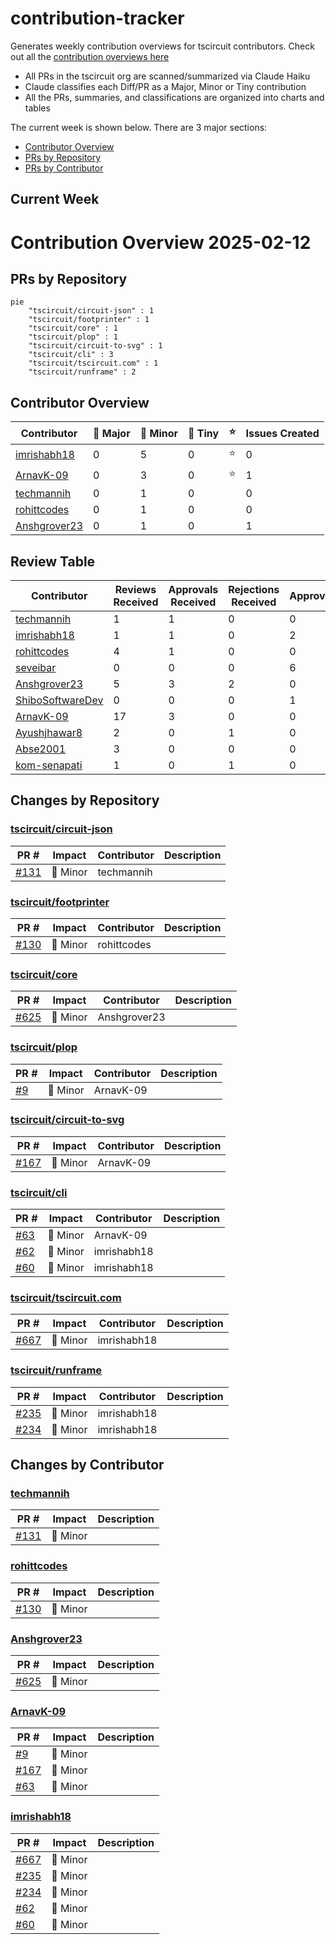 # contribution-tracker

Generates weekly contribution overviews for tscircuit contributors. Check out all
the [contribution overviews here](./contribution-overviews/)

* All PRs in the tscircuit org are scanned/summarized via Claude Haiku
* Claude classifies each Diff/PR as a Major, Minor or Tiny contribution
* All the PRs, summaries, and classifications are organized into charts and tables

The current week is shown below. There are 3 major sections:

* [Contributor Overview](#contributor-overview)
* [PRs by Repository](#prs-by-repository)
* [PRs by Contributor](#changes-by-contributor)

## Current Week

<!-- START_CURRENT_WEEK -->

# Contribution Overview 2025-02-12

## PRs by Repository

```mermaid
pie
    "tscircuit/circuit-json" : 1
    "tscircuit/footprinter" : 1
    "tscircuit/core" : 1
    "tscircuit/plop" : 1
    "tscircuit/circuit-to-svg" : 1
    "tscircuit/cli" : 3
    "tscircuit/tscircuit.com" : 1
    "tscircuit/runframe" : 2
```

## Contributor Overview

| Contributor | 🐳 Major | 🐙 Minor | 🐌 Tiny | ⭐ | Issues Created |
|-------------|---------|---------|---------|-----|----------------|
| [imrishabh18](#imrishabh18) | 0 | 5 | 0 | ⭐ | 0 |
| [ArnavK-09](#ArnavK-09) | 0 | 3 | 0 | ⭐ | 1 |
| [techmannih](#techmannih) | 0 | 1 | 0 |  | 0 |
| [rohittcodes](#rohittcodes) | 0 | 1 | 0 |  | 0 |
| [Anshgrover23](#Anshgrover23) | 0 | 1 | 0 |  | 1 |

## Review Table

[reviews-received-hover]: ## "Number of reviews received for PRs for this contributor"
[approvals-received-hover]: ## "Number of approvals received for PRs this contributor authored"
[rejections-received-hover]: ## "Number of rejections received for PRs this contributor authored"
[prs-opened-hover]: ## "Number of PRs opened by this contributor"
[issues-created-hover]: ## "Number of issues created by this contributor"
[bountied-issues-hover]: ## "Number of issues this contributor created with a bounty"
[bountied-issue-$-hover]: ## "Total bounty amount placed on issues authored by this contributor"

| Contributor | Reviews Received | Approvals Received | Rejections Received | Approvals | Rejections | PRs Opened | PRs Merged | Issues Created | Bountied Issues | Bountied Issue $ |
|---|---|---|---|---|---|---|---|---|---|---|
| [techmannih](#techmannih) | 1 | 1 | 0 | 0 | 0 | 1 | 1 | 0 | 0 | 0 |
| [imrishabh18](#imrishabh18) | 1 | 1 | 0 | 2 | 2 | 7 | 5 | 0 | 0 | 0 |
| [rohittcodes](#rohittcodes) | 4 | 1 | 0 | 0 | 0 | 1 | 1 | 0 | 0 | 0 |
| [seveibar](#seveibar) | 0 | 0 | 0 | 6 | 0 | 0 | 0 | 9 | 8 | 180 |
| [Anshgrover23](#Anshgrover23) | 5 | 3 | 2 | 0 | 1 | 1 | 1 | 1 | 0 | 0 |
| [ShiboSoftwareDev](#ShiboSoftwareDev) | 0 | 0 | 0 | 1 | 1 | 0 | 0 | 7 | 4 | 37 |
| [ArnavK-09](#ArnavK-09) | 17 | 3 | 0 | 0 | 0 | 5 | 3 | 1 | 0 | 0 |
| [Ayushjhawar8](#Ayushjhawar8) | 2 | 0 | 1 | 0 | 0 | 2 | 0 | 1 | 0 | 0 |
| [Abse2001](#Abse2001) | 3 | 0 | 0 | 0 | 0 | 1 | 0 | 0 | 0 | 0 |
| [kom-senapati](#kom-senapati) | 1 | 0 | 1 | 0 | 0 | 1 | 0 | 1 | 0 | 0 |

## Changes by Repository

### [tscircuit/circuit-json](https://github.com/tscircuit/circuit-json)

| PR # | Impact | Contributor | Description |
|------|--------|-------------|-------------|
| [#131](https://github.com/tscircuit/circuit-json/pull/131) | 🐙 Minor | techmannih |  |

### [tscircuit/footprinter](https://github.com/tscircuit/footprinter)

| PR # | Impact | Contributor | Description |
|------|--------|-------------|-------------|
| [#130](https://github.com/tscircuit/footprinter/pull/130) | 🐙 Minor | rohittcodes |  |

### [tscircuit/core](https://github.com/tscircuit/core)

| PR # | Impact | Contributor | Description |
|------|--------|-------------|-------------|
| [#625](https://github.com/tscircuit/core/pull/625) | 🐙 Minor | Anshgrover23 |  |

### [tscircuit/plop](https://github.com/tscircuit/plop)

| PR # | Impact | Contributor | Description |
|------|--------|-------------|-------------|
| [#9](https://github.com/tscircuit/plop/pull/9) | 🐙 Minor | ArnavK-09 |  |

### [tscircuit/circuit-to-svg](https://github.com/tscircuit/circuit-to-svg)

| PR # | Impact | Contributor | Description |
|------|--------|-------------|-------------|
| [#167](https://github.com/tscircuit/circuit-to-svg/pull/167) | 🐙 Minor | ArnavK-09 |  |

### [tscircuit/cli](https://github.com/tscircuit/cli)

| PR # | Impact | Contributor | Description |
|------|--------|-------------|-------------|
| [#63](https://github.com/tscircuit/cli/pull/63) | 🐙 Minor | ArnavK-09 |  |
| [#62](https://github.com/tscircuit/cli/pull/62) | 🐙 Minor | imrishabh18 |  |
| [#60](https://github.com/tscircuit/cli/pull/60) | 🐙 Minor | imrishabh18 |  |

### [tscircuit/tscircuit.com](https://github.com/tscircuit/tscircuit.com)

| PR # | Impact | Contributor | Description |
|------|--------|-------------|-------------|
| [#667](https://github.com/tscircuit/tscircuit.com/pull/667) | 🐙 Minor | imrishabh18 |  |

### [tscircuit/runframe](https://github.com/tscircuit/runframe)

| PR # | Impact | Contributor | Description |
|------|--------|-------------|-------------|
| [#235](https://github.com/tscircuit/runframe/pull/235) | 🐙 Minor | imrishabh18 |  |
| [#234](https://github.com/tscircuit/runframe/pull/234) | 🐙 Minor | imrishabh18 |  |

## Changes by Contributor

### [techmannih](https://github.com/techmannih)

| PR # | Impact | Description |
|------|--------|-------------|
| [#131](https://github.com/tscircuit/circuit-json/pull/131) | 🐙 Minor |  |

### [rohittcodes](https://github.com/rohittcodes)

| PR # | Impact | Description |
|------|--------|-------------|
| [#130](https://github.com/tscircuit/footprinter/pull/130) | 🐙 Minor |  |

### [Anshgrover23](https://github.com/Anshgrover23)

| PR # | Impact | Description |
|------|--------|-------------|
| [#625](https://github.com/tscircuit/core/pull/625) | 🐙 Minor |  |

### [ArnavK-09](https://github.com/ArnavK-09)

| PR # | Impact | Description |
|------|--------|-------------|
| [#9](https://github.com/tscircuit/plop/pull/9) | 🐙 Minor |  |
| [#167](https://github.com/tscircuit/circuit-to-svg/pull/167) | 🐙 Minor |  |
| [#63](https://github.com/tscircuit/cli/pull/63) | 🐙 Minor |  |

### [imrishabh18](https://github.com/imrishabh18)

| PR # | Impact | Description |
|------|--------|-------------|
| [#667](https://github.com/tscircuit/tscircuit.com/pull/667) | 🐙 Minor |  |
| [#235](https://github.com/tscircuit/runframe/pull/235) | 🐙 Minor |  |
| [#234](https://github.com/tscircuit/runframe/pull/234) | 🐙 Minor |  |
| [#62](https://github.com/tscircuit/cli/pull/62) | 🐙 Minor |  |
| [#60](https://github.com/tscircuit/cli/pull/60) | 🐙 Minor |  |



<!-- END_CURRENT_WEEK -->
